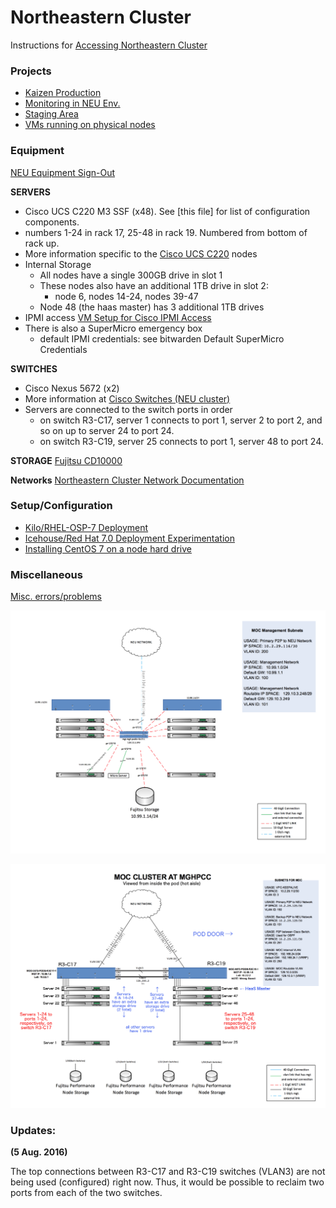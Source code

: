 # Northeastern Cluster
Instructions for [Accessing Northeastern Cluster](Accessing-Northeastern-Cluster.html)

### Projects
* [Kaizen Production](Kaizen-Production.html)
* [Monitoring in NEU Env.](Monitoring-in-NEU-Env..html)
* [Staging Area](Staging-Area.html)
* [VMs running on physical nodes](VMs-running-on-nodes.html)

### Equipment
[NEU Equipment Sign-Out](NEU-Equipment-Sign-Out.html)

  **SERVERS**
  * Cisco UCS C220 M3 SSF (x48). See [this file]<!--(CiscoConfiguration.pdf)--> for list of configuration components. 
  * numbers 1-24 in rack 17, 25-48 in rack 19.  Numbered from bottom of rack up.
  * More information specific to the [Cisco UCS C220](Cisco-UCS-C220.html) nodes
  * Internal Storage
    * All nodes have a single 300GB drive in slot 1
    * These nodes also have an additional 1TB drive in slot 2: 
      * node 6, nodes 14-24, nodes 39-47
    * Node 48 (the haas master) has 3 additional 1TB drives 
  * IPMI access [VM Setup for Cisco IPMI Access](VM-Setup-for-Cisco-IPMI-Access.html)
  * There is also a SuperMicro emergency box
    * default IPMI credentials: see bitwarden Default SuperMicro Credentials 

  **SWITCHES**
  * Cisco Nexus 5672 (x2)
  * More information at [Cisco Switches (NEU cluster)](Cisco-Switches-\(NEU-cluster\).html)
  * Servers are connected to the switch ports in order 
    * on switch R3-C17, server 1 connects to port 1, server 2 to port 2, and so on up to server 24 to port 24.
    * on switch R3-C19, server 25 connects to port 1, server 48 to port 24.

  **STORAGE**
[Fujitsu CD10000](Fujitsu-CD10000.html)

  **Networks**
[Northeastern Cluster Network Documentation](Northeastern-Cluster-Network-Documentation.html)

### Setup/Configuration
* [Kilo/RHEL-OSP-7 Deployment](Kilo-RHEL-OSP-7-Deployment.html)
* [Icehouse/Red Hat 7.0 Deployment Experimentation](Icehouse-Red-Hat-7.0-Deployment-Experimentation.html)
* [Installing CentOS 7 on a node hard drive](Installing-CentOS-7-on-a-node-hard-drive.html)

### Miscellaneous
[Misc. errors/problems](Misc.-errors-problems.html)

![](_static/NUManagementNetworkTopology.png)

![](_static/NUclusterNetworkTopology.png)

### Updates:

**(5 Aug. 2016)**

The top connections between R3-C17 and R3-C19 switches (VLAN3) are not being used (configured) right now. Thus, it would be possible to reclaim two ports from each of the two switches.   

